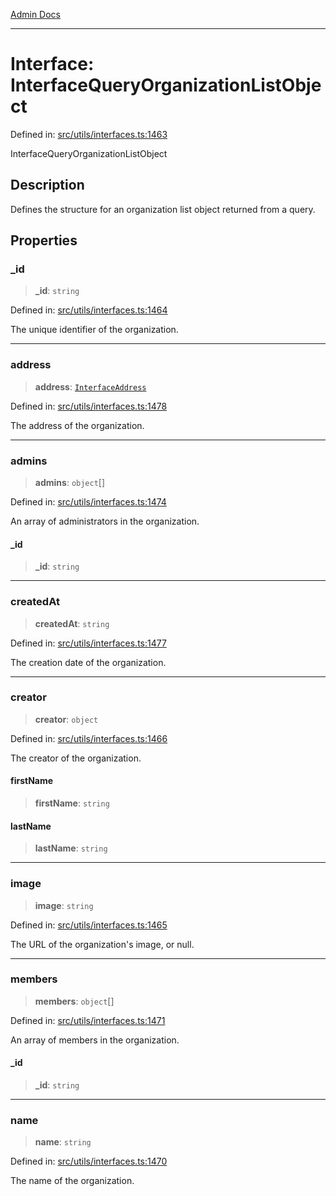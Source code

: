 [Admin Docs](/)

***

# Interface: InterfaceQueryOrganizationListObject

Defined in: [src/utils/interfaces.ts:1463](https://github.com/PalisadoesFoundation/talawa-admin/blob/main/src/utils/interfaces.ts#L1463)

InterfaceQueryOrganizationListObject

## Description

Defines the structure for an organization list object returned from a query.

## Properties

### \_id

> **\_id**: `string`

Defined in: [src/utils/interfaces.ts:1464](https://github.com/PalisadoesFoundation/talawa-admin/blob/main/src/utils/interfaces.ts#L1464)

The unique identifier of the organization.

***

### address

> **address**: [`InterfaceAddress`](InterfaceAddress.md)

Defined in: [src/utils/interfaces.ts:1478](https://github.com/PalisadoesFoundation/talawa-admin/blob/main/src/utils/interfaces.ts#L1478)

The address of the organization.

***

### admins

> **admins**: `object`[]

Defined in: [src/utils/interfaces.ts:1474](https://github.com/PalisadoesFoundation/talawa-admin/blob/main/src/utils/interfaces.ts#L1474)

An array of administrators in the organization.

#### \_id

> **\_id**: `string`

***

### createdAt

> **createdAt**: `string`

Defined in: [src/utils/interfaces.ts:1477](https://github.com/PalisadoesFoundation/talawa-admin/blob/main/src/utils/interfaces.ts#L1477)

The creation date of the organization.

***

### creator

> **creator**: `object`

Defined in: [src/utils/interfaces.ts:1466](https://github.com/PalisadoesFoundation/talawa-admin/blob/main/src/utils/interfaces.ts#L1466)

The creator of the organization.

#### firstName

> **firstName**: `string`

#### lastName

> **lastName**: `string`

***

### image

> **image**: `string`

Defined in: [src/utils/interfaces.ts:1465](https://github.com/PalisadoesFoundation/talawa-admin/blob/main/src/utils/interfaces.ts#L1465)

The URL of the organization's image, or null.

***

### members

> **members**: `object`[]

Defined in: [src/utils/interfaces.ts:1471](https://github.com/PalisadoesFoundation/talawa-admin/blob/main/src/utils/interfaces.ts#L1471)

An array of members in the organization.

#### \_id

> **\_id**: `string`

***

### name

> **name**: `string`

Defined in: [src/utils/interfaces.ts:1470](https://github.com/PalisadoesFoundation/talawa-admin/blob/main/src/utils/interfaces.ts#L1470)

The name of the organization.
